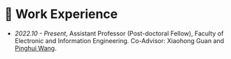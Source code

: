 # 💼 Work Experience
- *2022.10 - Present*, Assistant Professor (Post-doctoral Fellow), Faculty of Electronic and Information Engineering. Co-Advisor: Xiaohong Guan and [Pinghui Wang](https://gr.xjtu.edu.cn/en/web/phwang).